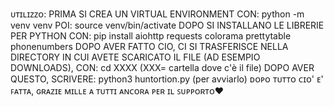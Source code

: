 ᴜᴛɪʟɪᴢᴢᴏ:
PRIMA SI CREA UN VIRTUAL ENVIRONMENT CON:
python -m venv venv
POI:
source venv/bin/activate
DOPO SI INSTALLANO LE LIBRERIE PER PYTHON CON:
pip install aiohttp requests colorama prettytable phonenumbers
DOPO AVER FATTO CIO, CI SI TRASFERISCE NELLA DIRECTORY IN CUI AVETE SCARICATO IL FILE (AD ESEMPIO DOWNLOADS), CON:
cd XXXX (XXX= cartella dove c'è il file)
DOPO AVER QUESTO, SCRIVERE:
python3 huntortion.py (per avviarlo)
ᴅᴏᴘᴏ ᴛᴜᴛᴛᴏ ᴄɪᴏ' ᴇ' ꜰᴀᴛᴛᴀ, ɢʀᴀᴢɪᴇ ᴍɪʟʟᴇ ᴀ ᴛᴜᴛᴛɪ  ᴀɴᴄᴏʀᴀ ᴘᴇʀ ɪʟ ꜱᴜᴘᴘᴏʀᴛᴏ❤
